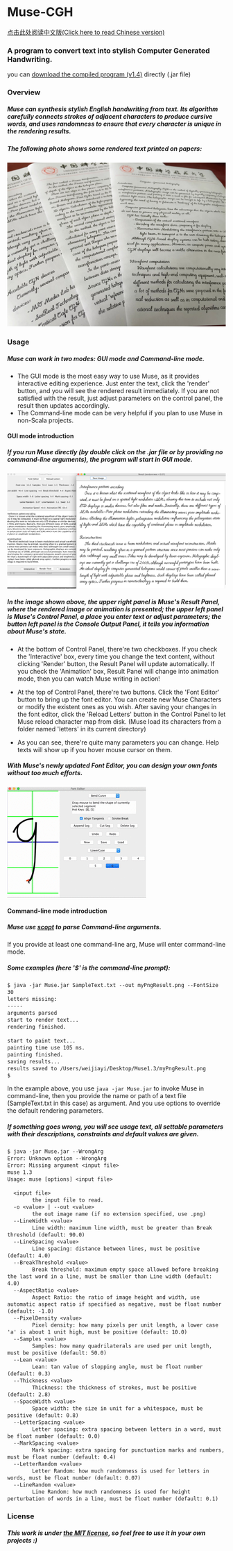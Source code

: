 # Muse-CGH
[点击此处阅读中文版(Click here to read Chinese version)](README_CH.md)
### A program to convert text into stylish Computer Generated Handwriting.

you can [download the compiled program (v1.4)](https://github.com/MrVPlussOne/Muse-CGH/releases/download/1.4/Muse1.4.zip) directly (.jar file)

### Overview

##### Muse can synthesis stylish English handwriting from text. Its algorithm carefully connects strokes of adjacent characters to produce cursive words, and uses randomness to ensure that every character is unique in the rendering results.

##### The following photo shows some rendered text printed on papers:

![alt tag](Printed.jpg)


### Usage

##### Muse can work in two modes: GUI mode and Command-line mode. 
 - The GUI mode is the most easy way to use Muse, as it provides interactive editing experience. Just enter the text, click the 'render' button, and you will see the rendered result immediately. If you are not satisfied with the result, just adjust parameters on the control panel, the result then updates accordingly.
 - The Command-line mode can be very helpful if you plan to use Muse in non-Scala projects.

#### GUI mode introduction

##### If you run Muse directly (by double click on the .jar file or by providing no command-line arguments), the program will start in GUI mode.

![alt tag](Sample.png)

##### In the image shown above, the upper right panel is Muse's Result Panel, where the rendered image or animation is presented; the upper left panel is Muse's Control Panel, a place you enter text or adjust parameters; the button left panel is the Console Output Panel, it tells you information about Muse's state.

 - At the bottom of Control Panel, there're two checkboxes. If you check the 'Interactive' box, every time you change the text content, without clicking 'Render' button, the Result Panel will update automatically. If you check the 'Animation' box, Result Panel will change into animation mode, then you can watch Muse writing in action!
 
 - At the top of Control Panel, there're two buttons. Click the 'Font Editor' button to bring up the font editor. You can create new Muse Characters or modify the existent ones as you wish. After saving your changes in the font editor, click the 'Reload Letters' button in the Control Panel to let Muse reload character map from disk. (Muse load its characters from a folder named 'letters' in its current directory)

 - As you can see, there're quite many parameters you can change. Help texts will show up if you hover mouse cursor on them.

##### With Muse's newly updated *Font Editor*, you can design your own fonts without too much efforts.

![alt tag](NewEditor.gif)

#### Command-line mode introduction

##### Muse use [scopt](https://github.com/scopt/scopt) to parse Command-line arguments.

If you provide at least one command-line arg, Muse will enter command-line mode.

##### Some examples (here '$' is the command-line prompt):

```
$ java -jar Muse.jar SampleText.txt --out myPngResult.png --FontSize 30
letters missing: 
-----
arguments parsed
start to render text...
rendering finished.

start to paint text...
painting time use 105 ms.
painting finished.
saving results...
results saved to /Users/weijiayi/Desktop/Muse1.3/myPngResult.png
$ 
```

In the example above, you use `java -jar Muse.jar` to invoke Muse in command-line, then you provide the name or path of a text file (SampleText.txt in this case) as argument. And you use options to override the default rendering parameters.

##### If something goes wrong, you will see usage text, all settable parameters with their descriptions, constraints and default values are given.

```
$ java -jar Muse.jar --WrongArg
Error: Unknown option --WrongArg
Error: Missing argument <input file>
muse 1.3
Usage: muse [options] <input file>

  <input file>
        the input file to read.
  -o <value> | --out <value>
        the out image name (if no extension specified, use .png)
  --LineWidth <value>
        Line width: maximum line width, must be greater than Break threshold (default: 90.0)
  --LineSpacing <value>
        Line spacing: distance between lines, must be positive (default: 4.0)
  --BreakThreshold <value>
        Break threshold: maximum empty space allowed before breaking the last word in a line, must be smaller than Line width (default: 4.0)
  --AspectRatio <value>
        Aspect Ratio: the ratio of image height and width, use automatic aspect ratio if specified as negative, must be float number (default: -1.0)
  --PixelDensity <value>
        Pixel density: how many pixels per unit length, a lower case 'a' is about 1 unit high, must be positive (default: 10.0)
  --Samples <value>
        Samples: how many quadrilaterals are used per unit length, must be positive (default: 50.0)
  --Lean <value>
        Lean: tan value of slopping angle, must be float number (default: 0.3)
  --Thickness <value>
        Thickness: the thickness of strokes, must be positive (default: 2.8)
  --SpaceWidth <value>
        Space width: the size in unit for a whitespace, must be positive (default: 0.8)
  --LetterSpacing <value>
        Letter spacing: extra spacing between letters in a word, must be float number (default: 0.0)
  --MarkSpacing <value>
        Mark spacing: extra spacing for punctuation marks and numbers, must be float number (default: 0.4)
  --LetterRandom <value>
        Letter Random: how much randomness is used for letters in words, must be float number (default: 0.07)
  --LineRandom <value>
        Line Random: how much randomness is used for height perturbation of words in a line, must be float number (default: 0.1)

```



### License
##### This work is under [the MIT license](LICENSE.txt), so feel free to use it in your own projects :)

